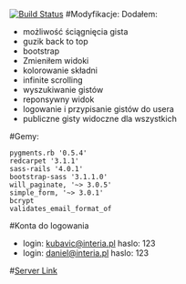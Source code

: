 [![Build Status](https://travis-ci.org/jnowicki/rails-myGists.svg?branch=master)](https://travis-ci.org/jnowicki/rails-myGists)
#Modyfikacje:
Dodałem:
* możliwość ściągnięcia gista
* guzik back to top
* bootstrap
* Zmieniłem widoki
* kolorowanie składni
* infinite scrolling
* wyszukiwanie gistów
* reponsywny widok
* logowanie i przypisanie gistów do usera
* publiczne gisty widoczne dla wszystkich

#Gemy:
~~~
pygments.rb '0.5.4'
redcarpet '3.1.1'
sass-rails '4.0.1'
bootstrap-sass '3.1.1.0'
will_paginate, '~> 3.0.5'
simple_form, '~> 3.0.1'
bcrypt
validates_email_format_of
~~~

#Konta do logowania
* login: kubavic@interia.pl haslo: 123
* login: daniel@interia.pl haslo: 123

#[Server Link](http://mygists.kubavic.vdl.pl/)
